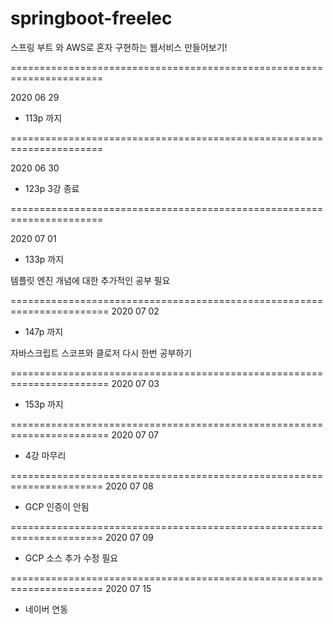# springboot-freelec
스프링 부트 와 AWS로 혼자 구현하는 웹서비스 만들어보기!

======================================================================

2020 06 29
- 113p 까지

======================================================================

2020 06 30

- 123p 3강 종료

======================================================================

2020 07 01

- 133p 까지

템플릿 엔진 개념에 대한 추가적인 공부 필요


=======================================================================
2020 07 02

- 147p 까지

자바스크립트 스코프와 클로저 다시 한번 공부하기

=======================================================================
2020 07 03

- 153p 까지


=======================================================================
2020 07 07

- 4강 마무리

======================================================================
2020 07 08

- GCP 인증이 안됨

======================================================================
2020 07 09

- GCP 소스 추가 수정 필요

======================================================================
2020 07 15

- 네이버 연동



